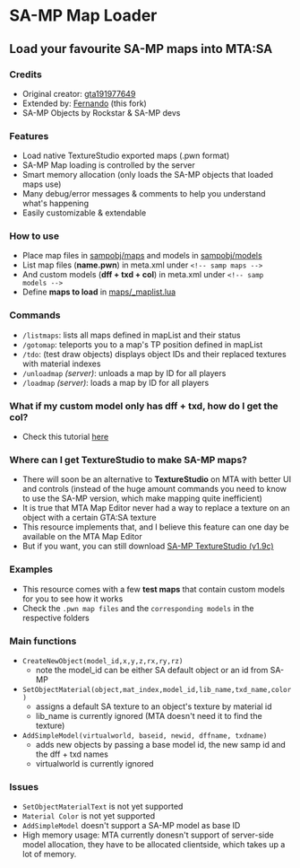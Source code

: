 # SA-MP Map Loader

## Load your favourite SA-MP maps into MTA:SA

### Credits

* Original creator: [gta191977649](https://github.com/gta191977649)
* Extended by: [Fernando](https://github.com/Fernando-A-Rocha) (this fork)
* SA-MP Objects by Rockstar & SA-MP devs

### Features

* Load native TextureStudio exported maps (.pwn format)
* SA-MP Map loading is controlled by the server
* Smart memory allocation (only loads the SA-MP objects that loaded maps use)
* Many debug/error messages & comments to help you understand what's happening
* Easily customizable & extendable

### How to use

* Place map files in [sampobj/maps](sampobj/maps) and models in [sampobj/models](sampobj/models)
* List map files (**name.pwn**) in meta.xml under `<!-- samp maps -->`
* And custom models (**dff + txd + col**) in meta.xml under `<!-- samp models -->`
* Define **maps to load** in [maps/_maplist.lua](sampobj/maps/_maplist.lua)

### Commands

* `/listmaps`: lists all maps defined in mapList and their status
* `/gotomap`: teleports you to a map's TP position defined in mapList
* `/tdo`: (test draw objects) displays object IDs and their replaced textures with material indexes
* `/unloadmap` *(server)*: unloads a map by ID for all players
* `/loadmap` *(server)*: loads a map by ID for all players

### What if my custom model only has dff + txd, how do I get the col?

* Check this tutorial [here](sampobj/models/_TUTORIAL.md)

### Where can I get TextureStudio to make SA-MP maps?

* There will soon be an alternative to **TextureStudio** on MTA with better UI and controls (instead of the huge amount commands you need to know to use the SA-MP version, which make mapping quite inefficient)
* It is true that MTA Map Editor never had a way to replace a texture on an object with a certain GTA:SA texture
* This resource implements that, and I believe this feature can one day be available on the MTA Map Editor
* But if you want, you can still download [SA-MP TextureStudio (v1.9c)](https://github.com/Crayder/Texture-Studio/releases/tag/v1.9c)

### Examples

* This resource comes with a few **test maps** that contain custom models for you to see how it works
* Check the `.pwn map files` and the `corresponding models` in the respective folders

### Main functions

* `CreateNewObject(model_id,x,y,z,rx,ry,rz)` 
    * note the model_id can be either SA default object or an id from SA-MP
* `SetObjectMaterial(object,mat_index,model_id,lib_name,txd_name,color)`
    * assigns a default SA texture to an object's texture by material id
    * lib_name is currently ignored (MTA doesn't need it to find the texture)
* `AddSimpleModel(virtualworld, baseid, newid, dffname, txdname)`
    * adds new objects by passing a base model id, the new samp id and the dff + txd names
    * virtualworld is currently ignored

### Issues

* `SetObjectMaterialText` is not yet supported
* `Material Color` is not yet supported
* `AddSimpleModel` doesn't support a SA-MP model as base ID
* High memory usage: MTA currently donesn't support of server-side model allocation, they have to be allocated clientside, which takes up a lot of memory.
